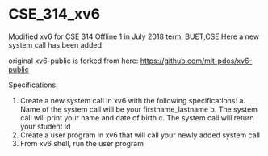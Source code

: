 # CSE_314_xv6
Modified xv6 for CSE 314 Offline 1 in July 2018 term, BUET,CSE
Here a new system call has been added

original xv6-public is forked from here: https://github.com/mit-pdos/xv6-public

Specifications:
1. Create a new system call in xv6 with the following specifications:
	a. Name of the system call will be your firstname_lastname
	b. The system call will print your name and date of birth
	c. The system call will return your student id
2. Create a user program in xv6 that will call your newly added system call
3. From xv6 shell, run the user program
